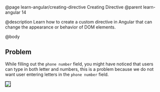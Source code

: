@page learn-angular/creating-directive Creating Directive
@parent learn-angular 14

@description Learn how to create a custom directive in Angular that can change the appearance or behavior of DOM elements.

@body

## Problem
While filling out the  `phone number` field, you might have noticed that users can type in both letter and numbers, this is a problem because we do not want user entering letters in the `phone number` field.

<img src="../static/img/angular/14a-directives/order-form-thumbnails.png"
style="border: solid 1px black; max-width: 420px;"/>